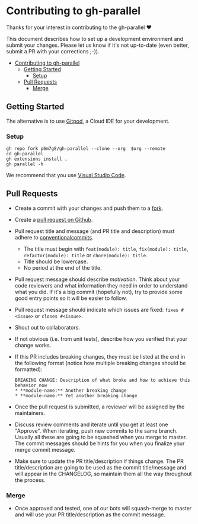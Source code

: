 # Contributing to gh-parallel

Thanks for your interest in contributing to the gh-parallel ❤️

This document describes how to set up a development environment and submit your changes. Please
let us know if it's not up-to-date (even better, submit a PR with your  corrections ;-)).

- [Contributing to gh-parallel](#contributing-to-gh-parallel)
  - [Getting Started](#getting-started)
    - [Setup](#setup)
  - [Pull Requests](#pull-requests)
    - [Merge](#merge)

## Getting Started

The alternative is to use [Gitpod](https://www.gitpod.io/), a Cloud IDE for your development.
### Setup

```console
gh repo fork p6m7g8/gh-parallel --clone --org  $org --remote
cd gh-parallel
gh extensions install .
gh parallel -h
```

We recommend that you use [Visual Studio Code](https://code.visualstudio.com/).
## Pull Requests

* Create a commit with your changes and push them to a [fork](https://docs.github.com/en/get-started/quickstart/fork-a-repo).

* Create a [pull request on Github](https://docs.github.com/en/github/collaborating-with-pull-requests/proposing-changes-to-your-work-with-pull-requests/creating-a-pull-request-from-a-fork).

* Pull request title and message (and PR title and description) must adhere to
  [conventionalcommits](https://www.conventionalcommits.org).
  * The title must begin with `feat(module): title`, `fix(module): title`, `refactor(module): title` or
    `chore(module): title`.
  * Title should be lowercase.
  * No period at the end of the title.

* Pull request message should describe _motivation_. Think about your code reviewers and what information they need in
  order to understand what you did. If it's a big commit (hopefully not), try to provide some good entry points so
  it will be easier to follow.

* Pull request message should indicate which issues are fixed: `fixes #<issue>` or `closes #<issue>`.

* Shout out to collaborators.

* If not obvious (i.e. from unit tests), describe how you verified that your change works.

* If this PR includes breaking changes, they must be listed at the end in the following format
  (notice how multiple breaking changes should be formatted):

  ```
  BREAKING CHANGE: Description of what broke and how to achieve this behavior now
  * **module-name:** Another breaking change
  * **module-name:** Yet another breaking change
  ```

* Once the pull request is submitted, a reviewer will be assigned by the maintainers.

* Discuss review comments and iterate until you get at least one "Approve". When iterating, push new commits to the
  same branch. Usually all these are going to be squashed when you merge to master. The commit messages should be hints
  for you when you finalize your merge commit message.

* Make sure to update the PR title/description if things change. The PR title/description are going to be used as the
  commit title/message and will appear in the CHANGELOG, so maintain them all the way throughout the process.

### Merge

* Once approved and tested, one of our bots will squash-merge to master and will use your PR title/description as the
  commit message.

